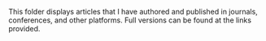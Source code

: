 This folder displays articles that I have authored and published in journals, conferences, and other platforms.
Full versions can be found at the links provided.
